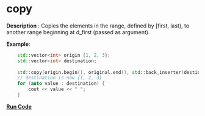 # copy

**Description** : Copies the elements in the range, defined by [first, last), to another range beginning at d_first (passed as argument).

**Example**:
```cpp
    std::vector<int> origin {1, 2, 3};
    std::vector<int> destination;
    
    std::copy(origin.begin(), original.end(), std::back_inserter(destination);
    // destination is now {1, 2, 3}
    for (auto value : destination) { 
        cout << value << " "; 
    } 
```
**[Run Code](https://rextester.com/DPG88459)**